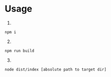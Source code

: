 # Usage

1.
```
npm i
```

2.
```
npm run build
```

3.
```
node dist/index [absolute path to target dir]
```
